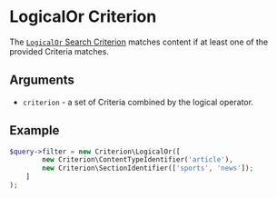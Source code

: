# LogicalOr Criterion

The [`LogicalOr` Search Criterion](https://github.com/ezsystems/ezplatform-kernel/blob/v1.0.0/eZ/Publish/API/Repository/Values/Content/Query/Criterion/LogicalOr.php)
matches content if at least one of the provided Criteria matches.

## Arguments

- `criterion` - a set of Criteria combined by the logical operator.

## Example

``` php
$query->filter = new Criterion\LogicalOr([
        new Criterion\ContentTypeIdentifier('article'),
        new Criterion\SectionIdentifier(['sports', 'news']);
    ]
);
```
